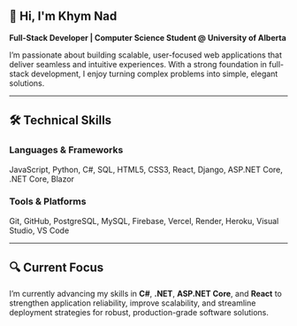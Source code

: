## 👋 Hi, I'm Khym Nad

**Full-Stack Developer | Computer Science Student @ University of Alberta**

I’m passionate about building scalable, user-focused web applications that deliver seamless and intuitive experiences. With a strong foundation in full-stack development, I enjoy turning complex problems into simple, elegant solutions.

---

## 🛠️ Technical Skills

### Languages & Frameworks

JavaScript, Python, C#, SQL, HTML5, CSS3, React, Django, ASP.NET Core, .NET Core, Blazor

### Tools & Platforms

Git, GitHub, PostgreSQL, MySQL, Firebase, Vercel, Render, Heroku, Visual Studio, VS Code

---

## 🔍 Current Focus

I’m currently advancing my skills in **C#**, **.NET**, **ASP.NET Core**, and **React** to strengthen application reliability, improve scalability, and streamline deployment strategies for robust, production-grade software solutions.
